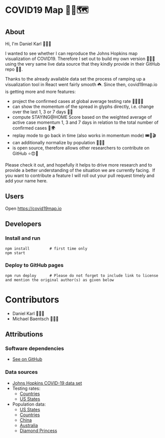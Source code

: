 # COVID19 Map 🦠😷🗺️

## About

Hi, I'm Daniel Karl 🙋🏻‍♂️

I wanted to see whether I can reproduce the Johns Hopkins map visualization of COVID19. Therefore I set out to build my own version 👨🏻‍💻 using the very same live data source that they kindly provide in their GitHub repo 🙏🏻.

Thanks to the already available data set the process of ramping up a visualization tool in React went fairly smooth ☘️. Since then, covid19map.io is getting more and more features:

- project the confirmed cases at global average testing rate 🧪👩🏾‍🔬
- can show the momentum of the spread in glyphs directly, i.e. change over the last 1, 3 or 7 days 🦠😷
- compute STAYING@HOME Score based on the weighted average of active case momentum 1, 3 and 7 days in relation to the total number of confirmed cases 🏡🌍
- replay mode to go back in time (also works in momentum mode) 🎟️🎥🎬
- can additionally normalize by population 👨‍👩‍👦
- is open source, therefore allows other researchers to contribute on GitHub ⭐😍🥰

Please check it out, and hopefully it helps to drive more research and to provide a better understanding of the situation we are currently facing. 
If you want to contribute a feature I will roll out your pull request timely and add your name here.

## Users
Open https://covid19map.io

## Developers
### Install and run
```
npm install         # first time only
npm start
```

### Deploy to GitHub pages
```
npm run deploy      # Please do not forget to include link to license and mention the original author(s) as given below
```

# Contributors
- Daniel Karl 👨🏻‍🔧
- Michael Baentsch 👨🏻‍🏫

## Attributions
### Software dependencies
- [See on GitHub](https://github.com/daniel-karl/covid19-map/network/dependencies)

### Data sources
- [Johns Hopkins COVID-19 data set](https://github.com/CSSEGISandData/COVID-19/tree/master/csse_covid_19_data/csse_covid_19_time_series)
- Testing rates:
  - [Countries](https://en.wikipedia.org/wiki/COVID-19_testing)
  - [US States](https://docs.google.com/spreadsheets/u/2/d/e/2PACX-1vRwAqp96T9sYYq2-i7Tj0pvTf6XVHjDSMIKBdZHXiCGGdNC0ypEU9NbngS8mxea55JuCFuua1MUeOj5/pubhtml)
- Population data:
  - [US States](https://www.census.gov/newsroom/press-kits/2019/national-state-estimates.html)
  - [Countries](https://population.un.org/wpp/Download/Files/1_Indicators%20(Standard)/CSV_FILES/WPP2019_TotalPopulationBySex.csv)
  - [China](https://www.worldatlas.com/articles/chinese-provinces-by-population.html)
  - [Australia](https://en.wikipedia.org/wiki/States_and_territories_of_Australia)
  - [Diamond Princess](https://www.nytimes.com/2020/03/08/world/asia/coronavirus-cruise-ship.html)

